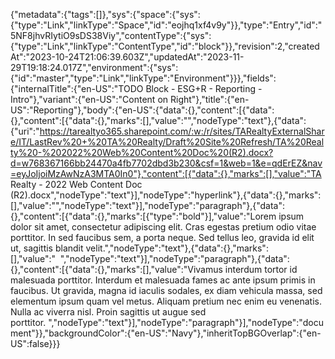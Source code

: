 {"metadata":{"tags":[]},"sys":{"space":{"sys":{"type":"Link","linkType":"Space","id":"eojhq1xf4v9y"}},"type":"Entry","id":"5NF8jhvRIytiO9sDS38Viy","contentType":{"sys":{"type":"Link","linkType":"ContentType","id":"block"}},"revision":2,"createdAt":"2023-10-24T21:06:39.603Z","updatedAt":"2023-11-29T19:18:24.017Z","environment":{"sys":{"id":"master","type":"Link","linkType":"Environment"}}},"fields":{"internalTitle":{"en-US":"TODO Block - ESG+R - Reporting - Intro"},"variant":{"en-US":"Content on Right"},"title":{"en-US":"Reporting"},"body":{"en-US":{"data":{},"content":[{"data":{},"content":[{"data":{},"marks":[],"value":"","nodeType":"text"},{"data":{"uri":"https://tarealtyo365.sharepoint.com/:w:/r/sites/TARealtyExternalShare/IT/LastRev%20+%20TA%20Realty/Draft%20Site%20Refresh/TA%20Realty%20-%202022%20Web%20Content%20Doc%20(R2).docx?d=w768367166bb24470a4fb7702dbd3b230&csf=1&web=1&e=qdErEZ&nav=eyJoIjoiMzAwNzA3MTA0In0"},"content":[{"data":{},"marks":[],"value":"TA Realty - 2022 Web Content Doc (R2).docx","nodeType":"text"}],"nodeType":"hyperlink"},{"data":{},"marks":[],"value":"","nodeType":"text"}],"nodeType":"paragraph"},{"data":{},"content":[{"data":{},"marks":[{"type":"bold"}],"value":"Lorem ipsum dolor sit amet, consectetur adipiscing elit. Cras egestas pretium odio vitae porttitor. In sed faucibus sem, a porta neque. Sed tellus leo, gravida id elit ut, sagittis blandit velit.","nodeType":"text"},{"data":{},"marks":[],"value":"  ","nodeType":"text"}],"nodeType":"paragraph"},{"data":{},"content":[{"data":{},"marks":[],"value":"Vivamus interdum tortor id malesuada porttitor. Interdum et malesuada fames ac ante ipsum primis in faucibus. Ut gravida, magna id iaculis sodales, ex diam vehicula massa, sed elementum ipsum quam vel metus. Aliquam pretium nec enim eu venenatis. Nulla ac viverra nisl. Proin sagittis ut augue sed porttitor. ","nodeType":"text"}],"nodeType":"paragraph"}],"nodeType":"document"}},"backgroundColor":{"en-US":"Navy"},"inheritTopBGOverlap":{"en-US":false}}}